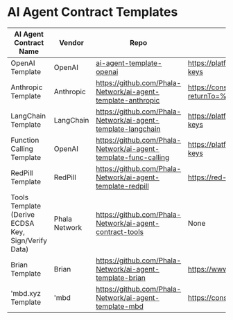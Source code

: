 # AI Agent Contract Templates

<table><thead><tr><th width="247">AI Agent Contract Name</th><th>Vendor</th><th>Repo</th><th>API Key</th></tr></thead><tbody><tr><td>OpenAI Template</td><td>OpenAI</td><td><a href="https://github.com/Phala-Network/ai-agent-template-openai">ai-agent-template-openai</a></td><td><a href="https://platform.openai.com/account/api-keys">https://platform.openai.com/account/api-keys</a></td></tr><tr><td>Anthropic Template</td><td>Anthropic</td><td><a href="https://github.com/Phala-Network/ai-agent-template-anthropic">https://github.com/Phala-Network/ai-agent-template-anthropic</a></td><td><a href="https://console.anthropic.com/login?returnTo=%2F%3F">https://console.anthropic.com/login?returnTo=%2F%3F</a></td></tr><tr><td>LangChain Template</td><td>LangChain</td><td><a href="https://github.com/Phala-Network/ai-agent-template-langchain">https://github.com/Phala-Network/ai-agent-template-langchain</a></td><td><a href="https://platform.openai.com/account/api-keys">https://platform.openai.com/account/api-keys</a></td></tr><tr><td>Function Calling Template</td><td>OpenAI</td><td><a href="https://github.com/Phala-Network/ai-agent-template-func-calling">https://github.com/Phala-Network/ai-agent-template-func-calling</a></td><td><a href="https://platform.openai.com/account/api-keys">https://platform.openai.com/account/api-keys</a></td></tr><tr><td>RedPill Template</td><td>RedPill</td><td><a href="https://github.com/Phala-Network/ai-agent-template-redpill">https://github.com/Phala-Network/ai-agent-template-redpill</a></td><td><a href="https://red-pill.ai">https://red-pill.ai</a></td></tr><tr><td>Tools Template<br>(Derive ECDSA Key, Sign/Verify Data)</td><td>Phala Network</td><td><a href="https://github.com/Phala-Network/ai-agent-contract-tools">https://github.com/Phala-Network/ai-agent-contract-tools</a></td><td>None</td></tr><tr><td>Brian Template</td><td>Brian</td><td><a href="https://github.com/Phala-Network/ai-agent-template-brian">https://github.com/Phala-Network/ai-agent-template-brian</a></td><td><a href="https://www.brianknows.org/app">https://www.brianknows.org/app</a></td></tr><tr><td>'mbd.xyz Template</td><td>'mbd</td><td><a href="https://github.com/Phala-Network/ai-agent-template-mbd">https://github.com/Phala-Network/ai-agent-template-mbd</a></td><td><a href="https://console.mbd.xyz/dashboard">https://console.mbd.xyz/dashboard</a></td></tr></tbody></table>

